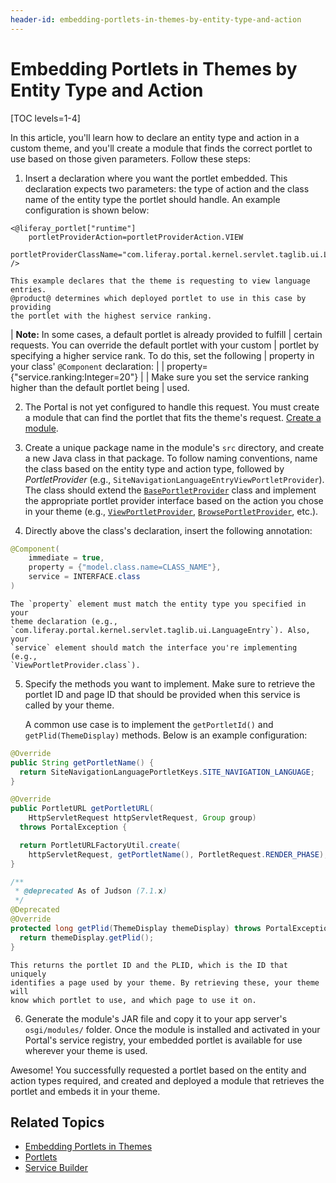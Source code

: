 ```yaml
---
header-id: embedding-portlets-in-themes-by-entity-type-and-action
---
```


# Embedding Portlets in Themes by Entity Type and Action

[TOC levels=1-4]

In this article, you'll learn how to declare an entity type and action in a 
custom theme, and you'll create a module that finds the correct portlet to use 
based on those given parameters. Follow these steps:

1.  Insert a declaration where you want the portlet embedded. This declaration 
    expects two parameters: the type of action and the class name of the entity 
    type the portlet should handle. An example configuration is shown below:

```markup
<@liferay_portlet["runtime"]
    portletProviderAction=portletProviderAction.VIEW
    portletProviderClassName="com.liferay.portal.kernel.servlet.taglib.ui.LanguageEntry"
/>
```
    This example declares that the theme is requesting to view language entries. 
    @product@ determines which deployed portlet to use in this case by providing 
    the portlet with the highest service ranking. 

| **Note:** In some cases, a default portlet is already provided to fulfill
| certain requests. You can override the default portlet with your custom
| portlet by specifying a higher service rank. To do this, set the following
| property in your class' `@Component` declaration:
| 
|     property= {"service.ranking:Integer=20"}
| 
| Make sure you set the service ranking higher than the default portlet being
| used.

2.  The Portal is not yet configured to handle this request. You must create a 
    module that can find the portlet that fits the theme's request. 
    [Create a module](/docs/7-2/reference/-/knowledge_base/r/creating-a-project). 

3.  Create a unique package name in the module's `src` directory, and create a 
    new Java class in that package. To follow naming conventions, name the class 
    based on the entity type and action type, followed by *PortletProvider* 
    (e.g., `SiteNavigationLanguageEntryViewPortletProvider`). The class should 
    extend the 
    [`BasePortletProvider`](@platform-ref@/7.2-latest/javadocs/portal-kernel/com/liferay/portal/kernel/portlet/BasePortletProvider.html) 
    class and implement the appropriate portlet provider interface based on the 
    action you chose in your theme (e.g., 
    [`ViewPortletProvider`](@platform-ref@/7.2-latest/javadocs/portal-kernel/com/liferay/portal/kernel/portlet/ViewPortletProvider.html), 
    [`BrowsePortletProvider`](@platform-ref@/7.2-latest/javadocs/portal-kernel/com/liferay/portal/kernel/portlet/BrowsePortletProvider.html), 
    etc.). 

4.  Directly above the class's declaration, insert the following annotation:

```java
@Component(
    immediate = true,
    property = {"model.class.name=CLASS_NAME"},
    service = INTERFACE.class
)
```

    The `property` element must match the entity type you specified in your 
    theme declaration (e.g., 
    `com.liferay.portal.kernel.servlet.taglib.ui.LanguageEntry`). Also, your 
    `service` element should match the interface you're implementing (e.g., 
    `ViewPortletProvider.class`).

5.  Specify the methods you want to implement. Make sure to retrieve the portlet 
    ID and page ID that should be provided when this service is called by your 
    theme. 

    A common use case is to implement the `getPortletId()` and 
    `getPlid(ThemeDisplay)` methods. Below is an example configuration:

```java    
@Override
public String getPortletName() {
  return SiteNavigationLanguagePortletKeys.SITE_NAVIGATION_LANGUAGE;
}

@Override
public PortletURL getPortletURL(
    HttpServletRequest httpServletRequest, Group group)
  throws PortalException {

  return PortletURLFactoryUtil.create(
    httpServletRequest, getPortletName(), PortletRequest.RENDER_PHASE);
}

/**
 * @deprecated As of Judson (7.1.x)
 */
@Deprecated
@Override
protected long getPlid(ThemeDisplay themeDisplay) throws PortalException {
  return themeDisplay.getPlid();
}
```

    This returns the portlet ID and the PLID, which is the ID that uniquely 
    identifies a page used by your theme. By retrieving these, your theme will 
    know which portlet to use, and which page to use it on. 

6.  Generate the module's JAR file and copy it to your app server's 
    `osgi/modules/` folder. Once the module is installed and activated in your 
    Portal's service registry, your embedded portlet is available for use 
    wherever your theme is used. 

Awesome! You successfully requested a portlet based on the entity and action 
types required, and created and deployed a module that retrieves the portlet and 
embeds it in your theme. 

## Related Topics

- [Embedding Portlets in Themes](/docs/7-2/frameworks/-/knowledge_base/f/embedding-portlets-in-themes)
- [Portlets](/docs/7-2/frameworks/-/knowledge_base/f/portlets)
- [Service Builder](/docs/7-2/frameworks/-/knowledge_base/f/service-builder)
